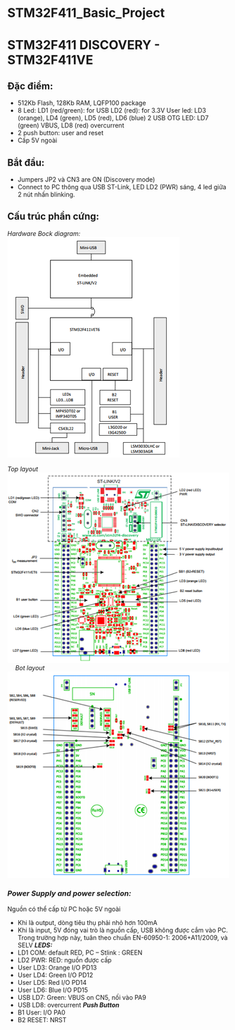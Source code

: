 # STM32F411_Basic_Project
# STM32F411 DISCOVERY - STM32F411VE

## Đặc điểm:
- 512Kb Flash, 128Kb RAM, LQFP100 package
- 8 Led:
LD1 (red/green): for USB
LD2 (red): for 3.3V
User led: LD3 (orange), LD4 (green), LD5 (red), LD6 (blue)
2 USB OTG LED: LD7 (green) VBUS, LD8 (red) overcurrent
- 2 push button: user and reset
- Cấp 5V ngoài
## Bắt đầu:
- Jumpers JP2 và CN3 are ON (Discovery mode)
- Connect to PC thông qua USB ST-Link, LED LD2 (PWR) sáng, 4 led giữa 2 nút nhấn blinking.

## Cấu trúc phần cứng:

*Hardware Bock diagram:*
![Hardware Bock diagram](image/HardwareBlock.png)  

*Top layout*
![Top layout](image/toplayout.png)  
 
*Bot layout*
![Bot layout](image/botlayout.png)  
 
### *Power Supply and power selection:*
Nguồn có thể cấp từ PC hoặc 5V ngoài
- Khi là output, dòng tiêu thụ phải nhỏ hơn 100mA
- Khi là input, 5V đóng vai trò là nguồn cấp, USB không được cắm vào PC. Trong trường hợp này, tuân theo chuẩn EN-60950-1: 2006+A11/2009, và SELV
***LEDS:***
- LD1 COM: default RED, PC – Stlink : GREEN
- LD2 PWR: RED: nguồn được cấp
- User LD3: Orange I/O PD13
- User LD4: Green I/O PD12
- User LD5: Red I/O PD14
- User LD6: Blue I/O PD15
- USB LD7: Green: VBUS on CN5, nối vào PA9
- USB LD8: overcurrent
***Push Button***
- B1 User: I/O PA0
- B2 RESET: NRST

